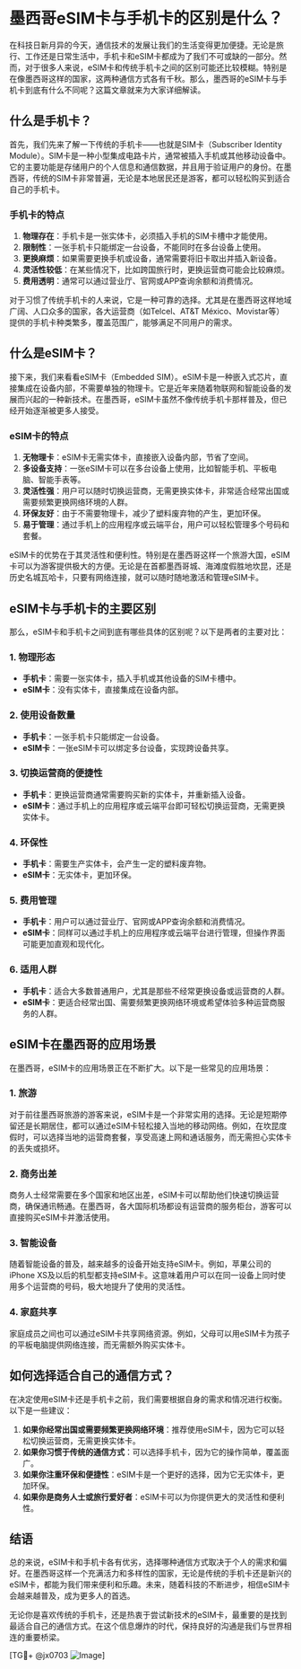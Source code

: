 # 墨西哥eSIM卡与手机卡的区别是什么？

在科技日新月异的今天，通信技术的发展让我们的生活变得更加便捷。无论是旅行、工作还是日常生活中，手机卡和eSIM卡都成为了我们不可或缺的一部分。然而，对于很多人来说，eSIM卡和传统手机卡之间的区别可能还比较模糊。特别是在像墨西哥这样的国家，这两种通信方式各有千秋。那么，墨西哥的eSIM卡与手机卡到底有什么不同呢？这篇文章就来为大家详细解读。

## 什么是手机卡？

首先，我们先来了解一下传统的手机卡——也就是SIM卡（Subscriber Identity Module）。SIM卡是一种小型集成电路卡片，通常被插入手机或其他移动设备中。它的主要功能是存储用户的个人信息和通信数据，并且用于验证用户的身份。在墨西哥，传统的SIM卡非常普遍，无论是本地居民还是游客，都可以轻松购买到适合自己的手机卡。

### 手机卡的特点

1. **物理存在**：手机卡是一张实体卡，必须插入手机的SIM卡槽中才能使用。
2. **限制性**：一张手机卡只能绑定一台设备，不能同时在多台设备上使用。
3. **更换麻烦**：如果需要更换手机或设备，通常需要将旧卡取出并插入新设备。
4. **灵活性较低**：在某些情况下，比如跨国旅行时，更换运营商可能会比较麻烦。
5. **费用透明**：通常可以通过营业厅、官网或APP查询余额和消费情况。

对于习惯了传统手机卡的人来说，它是一种可靠的选择。尤其是在墨西哥这样地域广阔、人口众多的国家，各大运营商（如Telcel、AT&T México、Movistar等）提供的手机卡种类繁多，覆盖范围广，能够满足不同用户的需求。

## 什么是eSIM卡？

接下来，我们来看看eSIM卡（Embedded SIM）。eSIM卡是一种嵌入式芯片，直接集成在设备内部，不需要单独的物理卡。它是近年来随着物联网和智能设备的发展而兴起的一种新技术。在墨西哥，eSIM卡虽然不像传统手机卡那样普及，但已经开始逐渐被更多人接受。

### eSIM卡的特点

1. **无物理卡**：eSIM卡无需实体卡，直接嵌入设备内部，节省了空间。
2. **多设备支持**：一张eSIM卡可以在多台设备上使用，比如智能手机、平板电脑、智能手表等。
3. **灵活性强**：用户可以随时切换运营商，无需更换实体卡，非常适合经常出国或需要频繁更换网络环境的人群。
4. **环保友好**：由于不需要物理卡，减少了塑料废弃物的产生，更加环保。
5. **易于管理**：通过手机上的应用程序或云端平台，用户可以轻松管理多个号码和套餐。

eSIM卡的优势在于其灵活性和便利性。特别是在墨西哥这样一个旅游大国，eSIM卡可以为游客提供极大的方便。无论是在首都墨西哥城、海滩度假胜地坎昆，还是历史名城瓦哈卡，只要有网络连接，就可以随时随地激活和管理eSIM卡。

## eSIM卡与手机卡的主要区别

那么，eSIM卡和手机卡之间到底有哪些具体的区别呢？以下是两者的主要对比：

### 1. 物理形态

- **手机卡**：需要一张实体卡，插入手机或其他设备的SIM卡槽中。
- **eSIM卡**：没有实体卡，直接集成在设备内部。

### 2. 使用设备数量

- **手机卡**：一张手机卡只能绑定一台设备。
- **eSIM卡**：一张eSIM卡可以绑定多台设备，实现跨设备共享。

### 3. 切换运营商的便捷性

- **手机卡**：更换运营商通常需要购买新的实体卡，并重新插入设备。
- **eSIM卡**：通过手机上的应用程序或云端平台即可轻松切换运营商，无需更换实体卡。

### 4. 环保性

- **手机卡**：需要生产实体卡，会产生一定的塑料废弃物。
- **eSIM卡**：无实体卡，更加环保。

### 5. 费用管理

- **手机卡**：用户可以通过营业厅、官网或APP查询余额和消费情况。
- **eSIM卡**：同样可以通过手机上的应用程序或云端平台进行管理，但操作界面可能更加直观和现代化。

### 6. 适用人群

- **手机卡**：适合大多数普通用户，尤其是那些不经常更换设备或运营商的人群。
- **eSIM卡**：更适合经常出国、需要频繁更换网络环境或希望体验多种运营商服务的人群。

## eSIM卡在墨西哥的应用场景

在墨西哥，eSIM卡的应用场景正在不断扩大。以下是一些常见的应用场景：

### 1. 旅游

对于前往墨西哥旅游的游客来说，eSIM卡是一个非常实用的选择。无论是短期停留还是长期居住，都可以通过eSIM卡轻松接入当地的移动网络。例如，在坎昆度假时，可以选择当地的运营商套餐，享受高速上网和通话服务，而无需担心实体卡的丢失或损坏。

### 2. 商务出差

商务人士经常需要在多个国家和地区出差，eSIM卡可以帮助他们快速切换运营商，确保通讯畅通。在墨西哥，各大国际机场都设有运营商的服务柜台，游客可以直接购买eSIM卡并激活使用。

### 3. 智能设备

随着智能设备的普及，越来越多的设备开始支持eSIM卡。例如，苹果公司的iPhone XS及以后的机型都支持eSIM卡。这意味着用户可以在同一设备上同时使用多个运营商的号码，极大地提升了使用的灵活性。

### 4. 家庭共享

家庭成员之间也可以通过eSIM卡共享网络资源。例如，父母可以用eSIM卡为孩子的平板电脑提供网络连接，而无需额外购买实体卡。

## 如何选择适合自己的通信方式？

在决定使用eSIM卡还是手机卡之前，我们需要根据自身的需求和情况进行权衡。以下是一些建议：

1. **如果你经常出国或需要频繁更换网络环境**：推荐使用eSIM卡，因为它可以轻松切换运营商，无需更换实体卡。
2. **如果你习惯于传统的通信方式**：可以选择手机卡，因为它的操作简单，覆盖面广。
3. **如果你注重环保和便捷性**：eSIM卡是一个更好的选择，因为它无实体卡，更加环保。
4. **如果你是商务人士或旅行爱好者**：eSIM卡可以为你提供更大的灵活性和便利性。

## 结语

总的来说，eSIM卡和手机卡各有优劣，选择哪种通信方式取决于个人的需求和偏好。在墨西哥这样一个充满活力和多样性的国家，无论是传统的手机卡还是新兴的eSIM卡，都能为我们带来便利和乐趣。未来，随着科技的不断进步，相信eSIM卡会越来越普及，成为更多人的首选。

无论你是喜欢传统的手机卡，还是热衷于尝试新技术的eSIM卡，最重要的是找到最适合自己的通信方式。在这个信息爆炸的时代，保持良好的沟通是我们与世界相连的重要桥梁。

[TG💪+ @jx0703 ![Image](https://github.com/user-attachments/assets/dbca1d08-cadb-493c-b0ec-ad6f7a83f270)]